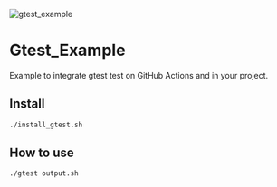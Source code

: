 ![gtest_example](https://github.com/ryansoq/gtest_example/actions/workflows/c-cpp.yml/badge.svg?branch=master)

# Gtest_Example
Example to integrate gtest test on GitHub Actions and in your project.

## Install

```sh
./install_gtest.sh
```

## How to use

```sh
./gtest output.sh
```
